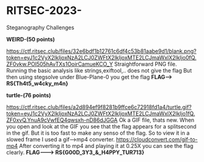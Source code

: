 # RITSEC-2023-
Steganography Challenges

**WEIRD-(50 points)**                                                                      

https://ctf.ritsec.club/files/32e6bdf1b12761c6df4c53b81aabe9d1/blank.png?token=eyJ1c2VyX2lkIjoxNzA2LCJ0ZWFtX2lkIjoxMTE2LCJmaWxlX2lkIjo0fQ.ZF0vkw.POI505hAvTXs1OoirCamueKCO_Y
Straightforward PNG file.
Running the basic analysis like strings,exiftool,.. does not give the flag
But then using stegsolve under Blue-Plane-0 you get the flag
**FLAG--> RS{Th4t5_w4cky_m4n}**

**turtle-(76 points)**                                                       

https://ctf.ritsec.club/files/a2d894ef9f8281b9ffce6c72918fd1a4/turtle.gif?token=eyJ1c2VyX2lkIjoxNzA2LCJ0ZWFtX2lkIjoxMTE2LCJmaWxlX2lkIjo1fQ.ZF0xvQ.YnuA9cVwfEQ4qwsxh-nD86dJGGA
Ok a GIF file, thats new.
When you open and look at the GIF you see that the flag appears for a splitsecond in the gif.
But it is too fast to make any senso of the flag.
So to view it in a slowed frame I used a gif-->mp4 converter.
https://cloudconvert.com/gif-to-mp4
After converting it to mp4 and playing it at 0.25X you can see the flag clearly.
**FLAG---> RS{G00D_3Y3_&_H4PPY_TUR713}**


